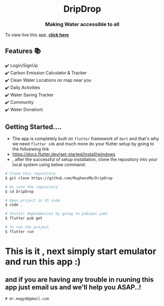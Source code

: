 <h1 align="center"> DripDrop </h1> 
<h3 align="center"> Making Water accessible to all </h3>

To view  live  this app, **[click here](https://youtu.be/ZXKpvKoDwIs)**

## Features 📚

✔️ Login/SignUp\
✔️ Carbon Emission Calculator & Tracker\
✔️ Clean Water Locations on map near you\
✔️ Daily Activities\
✔️ Water Saving Tracker\
✔️ Community\
✔️ Water Donation\

## Getting Started....
- The app is completely built on `flutter` framework of `dart` and that's why we need `flutter sdk` and much more do your flutter setup by going to the folloewing link
- https://docs.flutter.dev/get-started/install/windows
-  , after the successful of setup installation, clone the repository into your local system using below command:

```bash
# Clone this repository
$ git clone https://github.com/MugheesMb/DripDrop

# Go into the repository
$ cd DripDrop

# Open project in VS code
$ code .

# Install dependencies by going to pubspec.yaml
$ flutter pub get

# To run the project
$ flutter run

```


# This is it , next simply start emulator and run this app :)

## and if you are having any trouble in ruuning this app just email us and we'll help you ASAP..!

```
# mr.mugy4@gmail.com

```
